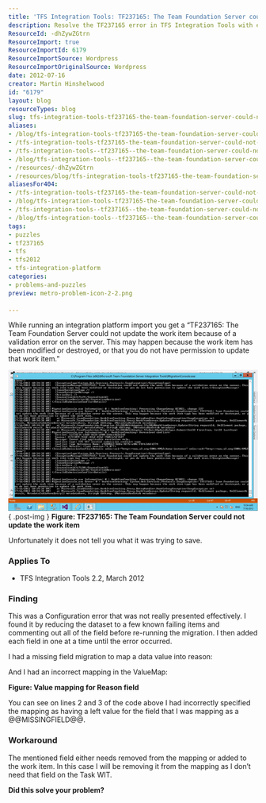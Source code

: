 ```yaml
---
title: 'TFS Integration Tools: TF237165: The Team Foundation Server could not update the work item'
description: Resolve the TF237165 error in TFS Integration Tools with effective troubleshooting tips. Learn how to fix validation issues and streamline your workflow!
ResourceId: -dhZywZGtrn
ResourceImport: true
ResourceImportId: 6179
ResourceImportSource: Wordpress
ResourceImportOriginalSource: Wordpress
date: 2012-07-16
creator: Martin Hinshelwood
id: "6179"
layout: blog
resourceTypes: blog
slug: tfs-integration-tools-tf237165-the-team-foundation-server-could-not-update-the-work-item
aliases:
- /blog/tfs-integration-tools-tf237165-the-team-foundation-server-could-not-update-the-work-item
- /tfs-integration-tools-tf237165-the-team-foundation-server-could-not-update-the-work-item
- /tfs-integration-tools--tf237165--the-team-foundation-server-could-not-update-the-work-item
- /blog/tfs-integration-tools--tf237165--the-team-foundation-server-could-not-update-the-work-item
- /resources/-dhZywZGtrn
- /resources/blog/tfs-integration-tools-tf237165-the-team-foundation-server-could-not-update-the-work-item
aliasesFor404:
- /tfs-integration-tools-tf237165-the-team-foundation-server-could-not-update-the-work-item
- /blog/tfs-integration-tools-tf237165-the-team-foundation-server-could-not-update-the-work-item
- /tfs-integration-tools--tf237165--the-team-foundation-server-could-not-update-the-work-item
- /blog/tfs-integration-tools--tf237165--the-team-foundation-server-could-not-update-the-work-item
tags:
- puzzles
- tf237165
- tfs
- tfs2012
- tfs-integration-platform
categories:
- problems-and-puzzles
preview: metro-problem-icon-2-2.png

---
```

While running an integration platform import you get a “TF237165: The Team Foundation Server could not update the work item because of a validation error on the server. This may happen because the work item has been modified or destroyed, or that you do not have permission to update that work item.”

[![image](images/image_thumb22-1-1.png "image")](http://blog.hinshelwood.com/files/2012/07/image22.png)  
{ .post-img }
**Figure: TF237165: The Team Foundation Server could not update the work item**

Unfortunately it does not tell you what it was trying to save.

### Applies To

- TFS Integration Tools 2.2, March 2012

### Finding

This was a Configuration error that was not really presented effectively. I found it by reducing the dataset to a few known failing items and commenting out all of the field before re-running the migration. I then added each field in one at a time until the error occurred.

I had a missing field migration to map a data value into reason:

And I had an incorrect mapping in the ValueMap:

**Figure: Value mapping for Reason field**

You can see on lines 2 and 3 of the code above I had incorrectly specified the mapping as having a left value for the field that I was mapping as a @@MISSINGFIELD@@.

### Workaround

The mentioned field either needs removed from the mapping or added to the work item. In this case I will be removing it from the mapping as I don’t need that field on the Task WIT.

**Did this solve your problem?**
